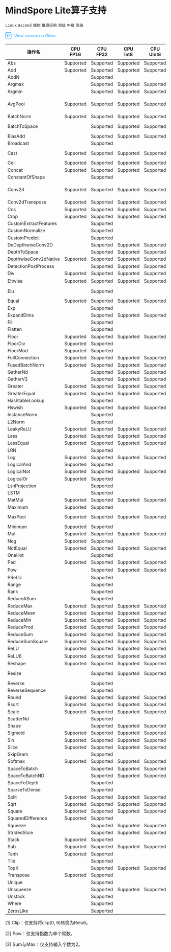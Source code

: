 # MindSpore Lite算子支持

`Linux` `Ascend` `端侧` `推理应用` `初级` `中级` `高级`

<a href="https://gitee.com/mindspore/docs/blob/r1.1/docs/note/source_zh_cn/operator_list_lite.md" target="_blank"><img src="./_static/logo_source.png"></a>

| 操作名                   | CPU<br/>FP16 | CPU<br/>FP32 | CPU<br/>Int8 | CPU<br/>UInt8 | GPU<br/>FP16 | GPU<br/>FP32 | NPU | 支持的Tensorflow<br/>Lite算子 | 支持的Caffe<br/>Lite算子 | 支持的Onnx<br/>Lite算子 |
|-----------------------|----------|----------|----------|-----------|----------|-------------------|----------|----------|---------|---------|
| Abs                   | Supported | Supported        | Supported        | Supported         | Supported        | Supported        | Supported | Abs        |               | Abs                |
| Add | Supported | Supported | Supported | Supported | Supported | Supported | Supported | Add | | Add, Int8Add |
| AddN                  |          | Supported        |          |           |          |          |          | AddN       |               |                    |
| Argmax                |          | Supported        | Supported        | Supported         |          |          |          | Argmax     | ArgMax        | ArgMax             |
| Argmin                |          | Supported        | Supported        | Supported         |          |          |          | Argmin     |               |                    |
| AvgPool               | Supported        | Supported        | Supported        | Supported         | Supported        | Supported        | Supported | MeanPooling | Pooling       | AveragePool, GlobalAveragePool, Int8AveragePool        |
| BatchNorm             | Supported        | Supported        | Supported        | Supported         | Supported        | Supported        |         |            | BatchNorm     | BatchNormalization |
| BatchToSpace          |          | Supported        | Supported        | Supported         | Supported         | Supported         |          | BatchToSpace, BatchToSpaceND |  |               |
| BiasAdd               |          | Supported        | Supported        | Supported         | Supported        | Supported         |          |           |                | BiasAdd            |
| Broadcast             |          | Supported        |          |           |          |          |          | BroadcastTo |               | Expand             |
| Cast                  | Supported        | Supported        | Supported| Supported         | Supported        | Supported        | Supported | Cast, QUANTIZE, DEQUANTIZE  |        | Cast               |
| Ceil                  | Supported | Supported        | Supported        | Supported         | Supported        | Supported        | Supported | Ceil        |               | Ceil               |
| Concat                | Supported        | Supported        | Supported        | Supported         | Supported        | Supported        | Supported | Concat      | Concat        | Concat             |
| ConstantOfShape                |         | Supported        |         |          |         |         |         |       |         | ConstantOfShape             |
| Conv2d                | Supported        | Supported        | Supported        | Supported         | Supported        | Supported        | Supported | Conv2D      | Convolution   | Conv, Int8Conv, ConvRelu, Int8ConvRelu               |
| Conv2dTranspose       | Supported        | Supported        | Supported        | Supported         | Supported        | Supported        | Supported | DeConv2D    | Deconvolution | ConvTranspose      |
| Cos                   | Supported | Supported        | Supported        | Supported         | Supported        | Supported        | Supported | Cos         |               | Cos                |
| Crop                  | Supported | Supported        | Supported        | Supported         |          |          |          |             |  Crop         |                    |
| CustomExtractFeatures |  | Supported |  |  |  |  |  | ExtractFeatures |  |  |
| CustomNormalize       |  | Supported |  |  |  |  |  | Normalize       |  |  |
| CustomPredict         |  | Supported |  |  |  |  |  | Predict         |  |  |
| DeDepthwiseConv2D     |          | Supported        | Supported        | Supported         |          |          |  |             |  Deconvolution|      |
| DepthToSpace          |          | Supported        | Supported        | Supported         | Supported         | Supported         |          | DepthToSpace|               | DepthToSpace       |
| DepthwiseConv2dNative | Supported        | Supported        | Supported        | Supported         | Supported        | Supported        | Supported | DepthwiseConv2D | Convolution   |     |
| DetectionPostProcess  |          | Supported        | Supported | Supported |                   |          |          | Custom |           |                 |
| Div                   | Supported        | Supported        | Supported        | Supported         | Supported        | Supported        | Supported | Div, RealDiv         |               | Div                |
| Eltwise               | Supported        | Supported        | Supported | Supported | Supported         | Supported         | Supported |             |  Eltwise      | Sum, Max<sup>[3]</sup>                    |
| Elu                   |          | Supported        |          |           |          |          |          |        |  Elu               | Elu, NonMaxSuppression                |
| Equal                 | Supported        | Supported        | Supported        | Supported         | Supported         | Supported         | Supported | Equal       |               | Equal              |
| Exp                   |          | Supported        |          |           | Supported        | Supported        |         | Exp         |  Exp             | Exp                |
| ExpandDims            |          | Supported        | Supported | Supported |          |          |          |ExpandDims             |               |                    |
| Fill                  |          | Supported        |          |           |          |          |          | Fill        |               |                    |
| Flatten               |          | Supported        |          |           |          |          |          |             | Flatten       |                    |
| Floor                 | Supported | Supported        | Supported        | Supported         | Supported        | Supported        | Supported | flOOR       |               | Floor              |
| FloorDiv              | Supported        | Supported        |          |           | Supported         | Supported         | Supported | FloorDiv    |               |                    |
| FloorMod              | Supported        | Supported        |          |           | Supported         | Supported         | Supported | FloorMod    |               |                    |
| FullConnection        | Supported        | Supported        | Supported        | Supported         | Supported        | Supported        |         | FullyConnected  | InnerProduct  |                |
| FusedBatchNorm        | Supported | Supported        | Supported        | Supported         |         |         | Supported | FusedBatchNorm |  |  |
| GatherNd              |          | Supported        | Supported        | Supported         |          |          |          | GatherND    |               |                    |
| GatherV2              |          | Supported        | Supported        | Supported         | Supported         | Supported         |          | Gather      |               | Gather             |
| Greater               | Supported        | Supported        | Supported        | Supported         | Supported         | Supported         | Supported | Greater     |               | Greater            |
| GreaterEqual          | Supported        | Supported        | Supported        | Supported         | Supported         | Supported         | Supported | GreaterEqual|               |                    |
| HashtableLookup       |         | Supported        |         |          |          |          |          | HashtableLookup   |               |                    |
| Hswish                | Supported        | Supported        | Supported        | Supported         | Supported         | Supported         | Supported | HardSwish   |               |                    |
| InstanceNorm                |         | Supported        |          |           |         |         |         | InstanceNorm   |               |           |
| L2Norm                |         | Supported        |          |           |         |         |         | L2_NORMALIZATION   |               |           |
| LeakyReLU             | Supported        | Supported        | Supported | Supported | Supported        | Supported        | Supported | LeakyRelu   |               | LeakyRelu          |
| Less                  | Supported        | Supported        | Supported        | Supported         | Supported         | Supported         | Supported | Less        |               | Less               |
| LessEqual             | Supported        | Supported        | Supported        | Supported         | Supported         | Supported         | Supported | LessEqual   |               |                    |
| LRN     |          | Supported        |          |           |          |          |          | LocalResponseNorm  |        | Lrn, LRN                |
| Log                   | Supported | Supported        | Supported        | Supported         | Supported        | Supported        | Supported | Log         |               | Log                |
| LogicalAnd            | Supported        | Supported        |          |           | Supported         | Supported         | Supported | LogicalAnd  |               | And                   |
| LogicalNot            | Supported | Supported        | Supported        | Supported         | Supported        | Supported        | Supported | LogicalNot  |               | Not                   |
| LogicalOr             | Supported        | Supported        |          |           | Supported         | Supported         | Supported | LogicalOr   |               | Or                   |
| LshProjection         |          | Supported        |          |           |          |          |          | LshProjection            |               |                    |
| LSTM                  |          | Supported        |          |           |          |          |          |             |               | LSTM                   |
| MatMul                | Supported | Supported        | Supported        | Supported         | Supported        | Supported        | Supported |             |               | MatMul             |
| Maximum               | Supported        | Supported        |          |           | Supported         | Supported         | Supported | Maximum     |               |                |
| MaxPool               | Supported        | Supported        | Supported        | Supported         | Supported        | Supported        | Supported | MaxPooling  | Pooling       | MaxPool, GlobalMaxPool            |
| Minimum               | Supported        | Supported        |          |           | Supported         | Supported         | Supported | Minimum     |               | Min                |
| Mul                   | Supported        | Supported        | Supported        | Supported         | Supported        | Supported        | Supported | Mul         |               | Mul                |
| Neg                   | Supported | Supported        |          |           | Supported         | Supported         | Supported |   Neg       |               | Neg                   |
| NotEqual              | Supported        | Supported        | Supported        | Supported         | Supported         | Supported         | Supported | NotEqual    |               |                    |
| OneHot                |          | Supported        |          |           |          |          |          | OneHot      |               | OneHot                   |
| Pad                   | Supported        | Supported        | Supported        | Supported         | Supported         | Supported         | Supported | Pad, MirrorPad         |               | Pad                |
| Pow                   |          | Supported        | Supported        | Supported         |          |         |         | Pow          | Power         | Pow<sup>[2]</sup>              |
| PReLU                 |          | Supported        |          |           | Supported        | Supported        |         | PRELU       | PReLU         | PRelu             |
| Range                 |          | Supported        |          |           |          |          |          | Range       |               |                    |
| Rank                  |          | Supported        |          |           |          |          |          | Rank        |               |                    |
| ReduceASum            |          | Supported        |          |           |          |          |          |          |   Reduction            |           |
| ReduceMax             | Supported        | Supported        | Supported        | Supported         |          |          |  | ReduceMax   |               | ReduceMax          |
| ReduceMean            | Supported        | Supported        | Supported        | Supported         | Supported         | Supported         |  | Mean        | Reduction              | ReduceMean         |
| ReduceMin             | Supported        | Supported        | Supported        | Supported         |          |          |  | ReduceMin   |               | ReduceMin          |
| ReduceProd            | Supported        | Supported        | Supported        | Supported         |          |          |  | ReduceProd  |               | ReduceProd                   |
| ReduceSum             | Supported        | Supported        | Supported        | Supported         | Supported         | Supported         |  | Sum         | Reduction              | ReduceSum          |
| ReduceSumSquare       | Supported        | Supported        | Supported        | Supported         |          |          |          |             |  Reduction             | ReduceSumSquare                   |
| ReLU                  | Supported        | Supported        | Supported        | Supported         | Supported        | Supported        | Supported | Relu        | ReLU          | Relu               |
| ReLU6                 | Supported        | Supported        | Supported        | Supported         | Supported        | Supported        | Supported | Relu6       | ReLU6         | Clip<sup>[1]</sup>              |
| Reshape               | Supported        | Supported        | Supported        | Supported         | Supported        | Supported        |         | Reshape     | Reshape       | Reshape,Flatten    |
| Resize                |          | Supported        | Supported        | Supported         | Supported         | Supported         | Supported | ResizeBilinear, NearestNeighbor | Interp        |                    |
| Reverse               |          | Supported        |          |           |          |          |          | reverse     |               |                    |
| ReverseSequence       |          | Supported        |          |           |          |          |          | ReverseSequence  |          |                    |
| Round                 | Supported | Supported        | Supported        | Supported         | Supported        | Supported        | Supported | Round       |               | Round                   |
| Rsqrt                 | Supported | Supported        | Supported        | Supported         | Supported        | Supported        | Supported | Rsqrt       |               |                    |
| Scale                 | Supported | Supported        | Supported | Supported | Supported        | Supported        | Supported |             |  Scale        |                    |
| ScatterNd             |          | Supported        |          |           |          |          |          | ScatterNd   |               |                    |
| Shape                 |          | Supported        | Supported | Supported |          |          | Supported | Shape       |               | Shape              |
| Sigmoid               | Supported        | Supported        | Supported        | Supported         | Supported        | Supported        |         | Logistic    | Sigmoid       | Sigmoid            |
| Sin                   | Supported | Supported        | Supported        | Supported         | Supported        | Supported        | Supported | Sin         |               | Sin                |
| Slice                 | Supported | Supported        | Supported        | Supported         | Supported        | Supported        | Supported | Slice       | Slice              | Slice              |
| SkipGram              |          | Supported        |         |          |         |         |         | SKipGram       |               |               |
| Softmax               | Supported        | Supported        | Supported        | Supported         | Supported        | Supported        | Supported | Softmax     | Softmax       | Softmax            |
| SpaceToBatch          |          | Supported        | Supported        | Supported | Supported         | Supported         |          | SpaceToBatch |              |                    |
| SpaceToBatchND        |          | Supported        | Supported        | Supported | Supported         | Supported         |          | SpaceToBatchND |            |                    |
| SpaceToDepth          |          | Supported        |          |           |          |          |          | SpaceToDepth   |            | SpaceToDepth       |
| SparseToDense         |          | Supported        |          |           |          |          |          |  SpareToDense  |            |                    |
| Split                 | Supported        | Supported        | Supported        | Supported         |          |          | Supported | Split, SplitV  |            | Split                   |
| Sqrt                  | Supported | Supported        | Supported        | Supported         | Supported        | Supported        | Supported | Sqrt        |               | Sqrt               |
| Square                | Supported | Supported        | Supported        | Supported         | Supported        | Supported        | Supported | Square      |               |                    |
| SquaredDifference     | Supported | Supported        |          |           | Supported         | Supported         | Supported |  SquaredDifference |         |                    |
| Squeeze               |          | Supported        | Supported        | Supported         | Supported         | Supported         |          | Squeeze     |               | Squeeze            |
| StridedSlice          |          | Supported        | Supported        | Supported         |          |          | Supported | StridedSlice|               |                    |
| Stack                 | Supported | Supported        |          |           | Supported         | Supported         |          | Stack       |               |                    |
| Sub                   | Supported        | Supported        | Supported        | Supported         | Supported        | Supported        | Supported | Sub         |               |  Sub               |
| Tanh                  | Supported        | Supported        |          |           | Supported        | Supported        |         | Tanh        | TanH          | Tanh, Sign                    |
| Tile                  |          | Supported        |          |           |          |          |          | Tile        | Tile              | Tile               |
| TopK                  |          | Supported        | Supported        | Supported         |          |          |          | TopKV2      |               | TopK                   |
| Transpose             | Supported        | Supported        |          |           | Supported        | Supported        | Supported | Transpose   | Permute       | Transpose          |
| Unique                |          | Supported        |          |           |          |          |          | Unique      |               |                    |
| Unsqueeze             |          | Supported        | Supported        | Supported         |          |          | Supported |             |               | Unsqueeze          |
| Unstack               |          | Supported        |          |           |          |          |          | Unstack     |               |                    |
| Where                 |          | Supported        |          |           |          |          |          |  Where      |               |                    |
| ZerosLike             |          | Supported        |          |           |          |          |          | ZerosLike   |               |               |

[1] Clip：仅支持将clip(0, 6)转换为Relu6。

[2] Pow：仅支持指数为单个常数。

[3] Sum与Max：仅支持输入个数为2。
